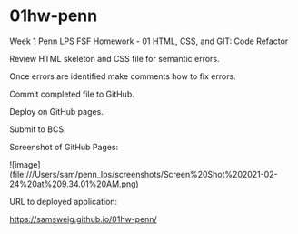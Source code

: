 # 01hw-penn
Week 1 Penn LPS FSF Homework - 01 HTML, CSS, and GIT: Code Refactor

Review HTML skeleton and CSS file for semantic errors. 

Once errors are identified make comments how to fix errors.

Commit completed file to GitHub.

Deploy on GitHub pages.

Submit to BCS.

Screenshot of GitHub Pages:

![image]
(file:///Users/sam/penn_lps/screenshots/Screen%20Shot%202021-02-24%20at%209.34.01%20AM.png)

URL to deployed application:

https://samsweig.github.io/01hw-penn/
